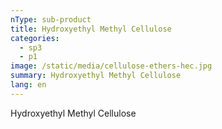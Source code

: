 ```yaml
---
nType: sub-product
title: Hydroxyethyl Methyl Cellulose
categories:
  - sp3
  - p1
image: /static/media/cellulose-ethers-hec.jpg
summary: Hydroxyethyl Methyl Cellulose
lang: en
---
```

Hydroxyethyl Methyl Cellulose